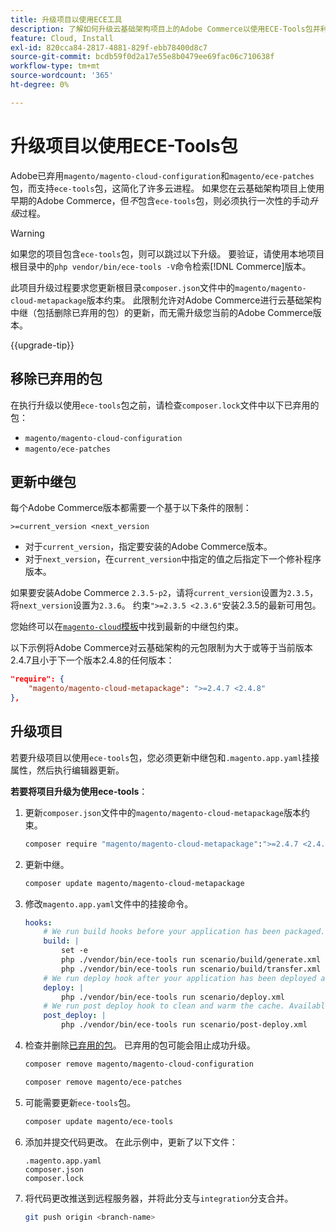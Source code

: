 ```yaml
---
title: 升级项目以使用ECE工具
description: 了解如何升级云基础架构项目上的Adobe Commerce以使用ECE-Tools包并利用最新的修复和功能。
feature: Cloud, Install
exl-id: 820cca84-2817-4881-829f-ebb78400d8c7
source-git-commit: bcdb59f0d2a17e55e8b0479ee69fac06c710638f
workflow-type: tm+mt
source-wordcount: '365'
ht-degree: 0%

---
```


# 升级项目以使用ECE-Tools包

Adobe已弃用`magento/magento-cloud-configuration`和`magento/ece-patches`包，而支持`ece-tools`包，这简化了许多云进程。 如果您在云基础架构项目上使用早期的Adobe Commerce，但&#x200B;_不_&#x200B;包含`ece-tools`包，则必须执行一次性的手动&#x200B;_升级_&#x200B;过程。

>[!WARNING]
>
>如果您的项目包含`ece-tools`包，则可以跳过以下升级。 要验证，请使用本地项目根目录中的`php vendor/bin/ece-tools -V`命令检索[!DNL Commerce]版本。

此项目升级过程要求您更新根目录`composer.json`文件中的`magento/magento-cloud-metapackage`版本约束。 此限制允许对Adobe Commerce进行云基础架构中继（包括删除已弃用的包）的更新，而无需升级您当前的Adobe Commerce版本。

{{upgrade-tip}}

## 移除已弃用的包

在执行升级以使用`ece-tools`包之前，请检查`composer.lock`文件中以下已弃用的包：

- `magento/magento-cloud-configuration`
- `magento/ece-patches`

## 更新中继包

每个Adobe Commerce版本都需要一个基于以下条件的限制：

```terminal
>=current_version <next_version
```

- 对于`current_version`，指定要安装的Adobe Commerce版本。
- 对于`next_version`，在`current_version`中指定的值之后指定下一个修补程序版本。

如果要安装Adobe Commerce `2.3.5-p2`，请将`current_version`设置为`2.3.5`，将`next_version`设置为`2.3.6`。 约束`">=2.3.5 <2.3.6"`安装2.3.5的最新可用包。

您始终可以在[`magento-cloud`模板](https://github.com/magento/magento-cloud/blob/master/composer.json)中找到最新的中继包约束。

以下示例将Adobe Commerce对云基础架构的元包限制为大于或等于当前版本2.4.7且小于下一个版本2.4.8的任何版本：

```json
"require": {
    "magento/magento-cloud-metapackage": ">=2.4.7 <2.4.8"
},
```

## 升级项目

若要升级项目以使用`ece-tools`包，您必须更新中继包和`.magento.app.yaml`挂接属性，然后执行编辑器更新。

**若要将项目升级为使用ece-tools**：

1. 更新`composer.json`文件中的`magento/magento-cloud-metapackage`版本约束。

   ```bash
   composer require "magento/magento-cloud-metapackage":">=2.4.7 <2.4.8" --no-update
   ```

1. 更新中继。

   ```bash
   composer update magento/magento-cloud-metapackage
   ```

1. 修改`magento.app.yaml`文件中的挂接命令。

   ```yaml
   hooks:
       # We run build hooks before your application has been packaged.
       build: |
           set -e
           php ./vendor/bin/ece-tools run scenario/build/generate.xml
           php ./vendor/bin/ece-tools run scenario/build/transfer.xml
       # We run deploy hook after your application has been deployed and started.
       deploy: |
           php ./vendor/bin/ece-tools run scenario/deploy.xml
       # We run post deploy hook to clean and warm the cache. Available with ECE-Tools 2002.0.10.
       post_deploy: |
           php ./vendor/bin/ece-tools run scenario/post-deploy.xml
   ```

1. 检查并删除[已弃用的包](#remove-deprecated-packages)。 已弃用的包可能会阻止成功升级。

   ```bash
   composer remove magento/magento-cloud-configuration
   ```

   ```bash
   composer remove magento/ece-patches
   ```

1. 可能需要更新`ece-tools`包。

   ```bash
   composer update magento/ece-tools
   ```

1. 添加并提交代码更改。 在此示例中，更新了以下文件：

   ```terminal
   .magento.app.yaml
   composer.json
   composer.lock
   ```

1. 将代码更改推送到远程服务器，并将此分支与`integration`分支合并。

   ```bash
   git push origin <branch-name>
   ```
